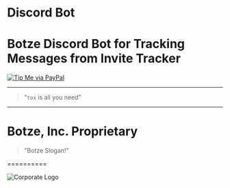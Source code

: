 # Discord Bot
Botze Discord Bot for Tracking Messages from Invite Tracker
==========

[![Tip Me via PayPal](https://img.shields.io/badge/paypal-donate-FF1100.svg?logo=paypal&logoColor=FF1133&style=plastic)](https://www.paypal.me/botze)

----------

> "`tox` is all you need"

----------

# Botze, Inc. Proprietary
> "Botze Slogan!"

==========

![Corporate Logo](https://innovanon-inc.github.io/assets/images/logo.gif)
